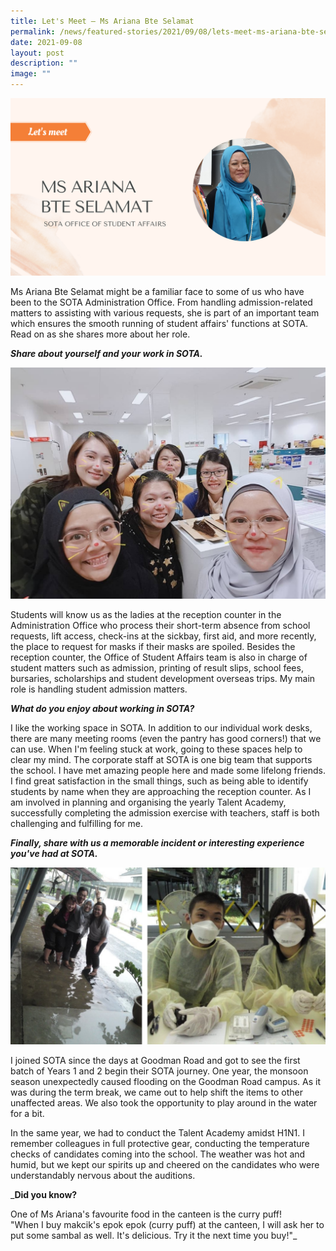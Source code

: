 ```yaml
---
title: Let's Meet – Ms Ariana Bte Selamat
permalink: /news/featured-stories/2021/09/08/lets-meet-ms-ariana-bte-selamat/
date: 2021-09-08
layout: post
description: ""
image: ""
---
```

![](/images/let-39-s-meet---ms-ariana-bte-selamat.png)

Ms Ariana Bte Selamat might be a familiar face to some of us who have been to the SOTA Administration Office. From handling admission-related matters to assisting with various requests, she is part of an important team which ensures the smooth running of student affairs' functions at SOTA. Read on as she shares more about her role.

  

**_Share about yourself and your work in SOTA._**

![](/images/office-of-student-affairs-team-2019.png)

Students will know us as the ladies at the reception counter in the Administration Office who process their short-term absence from school requests, lift access, check-ins at the sickbay, first aid, and more recently, the place to request for masks if their masks are spoiled. Besides the reception counter, the Office of Student Affairs team is also in charge of student matters such as admission, printing of result slips, school fees, bursaries, scholarships and student development overseas trips. My main role is handling student admission matters.

  
  

**_What do you enjoy about working in SOTA?_**

I like the working space in SOTA. In addition to our individual work desks, there are many meeting rooms (even the pantry has good corners!) that we can use. When I'm feeling stuck at work, going to these spaces help to clear my mind. The corporate staff at SOTA is one big team that supports the school. I have met amazing people here and made some lifelong friends. I find great satisfaction in the small things, such as being able to identify students by name when they are approaching the reception counter. As I am involved in planning and organising the yearly Talent Academy, successfully completing the admission exercise with teachers, staff is both challenging and fulfilling for me.

  
  

**_Finally, share with us a memorable incident or interesting experience you've had at SOTA._**

![](/images/flooding-at-goodman-road-campus-and-talent-academy-amidst-h1n1.png)

I joined SOTA since the days at Goodman Road and got to see the first batch of Years 1 and 2 begin their SOTA journey. One year, the monsoon season unexpectedly caused flooding on the Goodman Road campus. As it was during the term break, we came out to help shift the items to other unaffected areas. We also took the opportunity to play around in the water for a bit.  
  
In the same year, we had to conduct the Talent Academy amidst H1N1. I remember colleagues in full protective gear, conducting the temperature checks of candidates coming into the school. The weather was hot and humid, but we kept our spirits up and cheered on the candidates who were understandably nervous about the auditions.

  

_**Did you know?**  

One of Ms Ariana's favourite food in the canteen is the curry puff!  
"When I buy makcik's epok epok (curry puff) at the canteen, I will ask her to put some sambal as well. It's delicious. Try it the next time you buy!"_